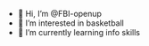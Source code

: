 - 👋 Hi, I’m @FBI-openup
- 👀 I’m interested in basketball
- 🌱 I’m currently learning info skills

<!---
FBI-openup/FBI-openup is a ✨ special ✨ repository because its `README.md` (this file) appears on your GitHub profile.
You can click the Preview link to take a look at your changes.
--->
